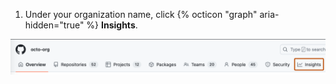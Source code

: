1. Under your organization name, click {% octicon "graph" aria-hidden="true" %} **Insights**.

  ![Screenshot of the horizontal navigation bar for an organization. A tab, labeled with a graph icon and "Insights," is outlined in dark orange.](/assets/images/help/organizations/org-nav-insights-tab.png)